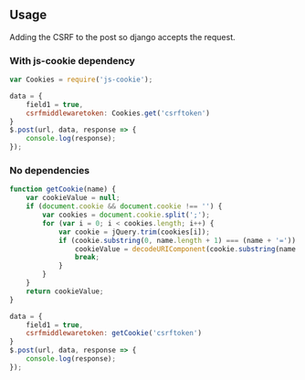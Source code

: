 ---
---

## Usage

Adding the CSRF to the post so django accepts the request.

### With js-cookie dependency

```javascript
var Cookies = require('js-cookie');

data = {
    field1 = true,
    csrfmiddlewaretoken: Cookies.get('csrftoken')
}
$.post(url, data, response => {
    console.log(response);
});
```

### No dependencies

```javascript
function getCookie(name) {
    var cookieValue = null;
    if (document.cookie && document.cookie !== '') {
        var cookies = document.cookie.split(';');
        for (var i = 0; i < cookies.length; i++) {
            var cookie = jQuery.trim(cookies[i]);
            if (cookie.substring(0, name.length + 1) === (name + '=')) {
                cookieValue = decodeURIComponent(cookie.substring(name.length + 1));
                break;
            }
        }
    }
    return cookieValue;
}

data = {
    field1 = true,
    csrfmiddlewaretoken: getCookie('csrftoken')
}
$.post(url, data, response => {
    console.log(response);
});
```
